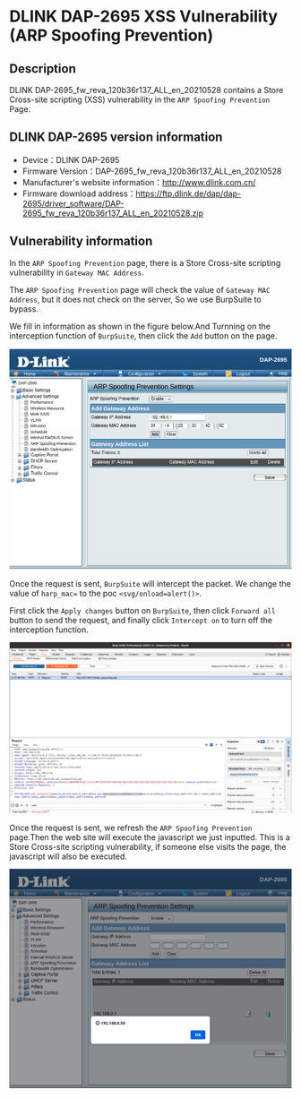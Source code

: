 # DLINK DAP-2695 XSS Vulnerability (ARP Spoofing Prevention)
## Description

DLINK DAP-2695_fw_reva_120b36r137_ALL_en_20210528 contains a Store Cross-site scripting (XSS) vulnerability in the `ARP Spoofing Prevention` Page.

## DLINK DAP-2695 version information

- Device：DLINK DAP-2695
- Firmware Version：DAP-2695_fw_reva_120b36r137_ALL_en_20210528
- Manufacturer's website information：http://www.dlink.com.cn/
- Firmware download address：https://ftp.dlink.de/dap/dap-2695/driver_software/DAP-2695_fw_reva_120b36r137_ALL_en_20210528.zip

## Vulnerability information

In the `ARP Spoofing Prevention` page, there is a Store Cross-site scripting vulnerability in `Gateway MAC Address`. 

The `ARP Spoofing Prevention` page will check the value of `Gateway MAC Address`, but it does not check on the server, So we use BurpSuite to bypass. 

We fill in information as shown in the figure below.And Turnning on the interception function of `BurpSuite`, then click the `Add` button on the page.

![1.png](imgs/1.png)

Once the request is sent, `BurpSuite` will intercept the packet. We change the value of `harp_mac=` to the poc `<svg/onload=alert()>`. 

First click the `Apply changes` button on `BurpSuite`, then click `Forward all` button to send the request, and finally click `Intercept on` to turn off the interception function.

![2.png](imgs/2.png)

Once the request is sent, we refresh the `ARP Spoofing Prevention` page.Then the web site will execute the javascript we just inputted. This is a Store Cross-site scripting vulnerability, if someone else visits the page, the javascript will also be executed.

![3.png](imgs/3.png)